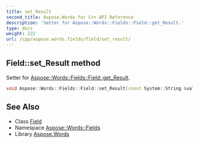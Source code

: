 ```yaml
---
title: set_Result
second_title: Aspose.Words for C++ API Reference
description: 'Setter for Aspose::Words::Fields::Field::get_Result.'
type: docs
weight: 222
url: /cpp/aspose.words.fields/field/set_result/
---
```

## Field::set_Result method


Setter for [Aspose::Words::Fields::Field::get_Result](../get_result/).

```cpp
void Aspose::Words::Fields::Field::set_Result(const System::String &value)
```

## See Also

* Class [Field](../)
* Namespace [Aspose::Words::Fields](../../)
* Library [Aspose.Words](../../../)
